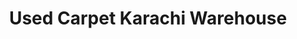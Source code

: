 ---
title: "Used Carpet Karachi Warehouse"
url: /karachi/used-carpet-karachi-warehouse/
shop: Teppiche
---